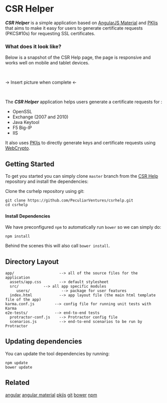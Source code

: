 # CSR Helper

***CSR Helper*** is a simple application based on [AngularJS Material](http://material.angularjs.org/) and [PKIjs](https://pkijs.org) that aims to make it easy for users to generate certificate requests (PKCS#10s) for requesting SSL certificates.

### What does it look like?

Below is a snapshot of the CSR Help page, the page is responsive and works well on mobile and tablet devices.

<br/>

-> Insert picture when complete <-

<br/>

The ***CSR Helper*** application helps users generate a certificate requests for :

*  OpenSSL
*  Exchange (2007 and 2010)
*  Java Keytool
*  F5 Big-IP
*  IIS

It also uses [PKIjs](https://pkijs.org) to directly generate keys and certificate requests using [WebCrypto](http://www.w3.org/TR/WebCryptoAPI/).


## Getting Started

To get you started you can simply clone `master` branch from the
[CSR Help](https://github.com/PeculiarVentures/csrhelp.git) repository and install the dependencies:

Clone the csrhelp repository using git:

```
git clone https://github.com/PeculiarVentures/csrhelp.git
cd csrhelp
```

#### Install Dependencies

We have preconfigured `npm` to automatically run `bower` so we can simply do:

```
npm install
```

Behind the scenes this will also call `bower install`.  


## Directory Layout

```
app/                    --> all of the source files for the application
  assets/app.css        --> default stylesheet
  src/           --> all app specific modules
     users/              --> package for user features
  index.html            --> app layout file (the main html template file of the app)
karma.conf.js         --> config file for running unit tests with Karma
e2e-tests/            --> end-to-end tests
  protractor-conf.js    --> Protractor config file
  scenarios.js          --> end-to-end scenarios to be run by Protractor
```

## Updating dependencies

You can update the tool dependencies by running:

```
npm update
bower update
```


## Related

[angular](http://angularjs.org/)
[angular material](https://material.angularjs.org/)
[pkijs](https://pkijs.org)
[git](http://git-scm.com/)
[bower](http://bower.io)
[npm](https://www.npmjs.org/)

